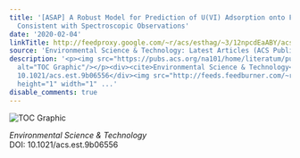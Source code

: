 ```yaml
---
title: '[ASAP] A Robust Model for Prediction of U(VI) Adsorption onto Ferrihydrite
  Consistent with Spectroscopic Observations'
date: '2020-02-04'
linkTitle: http://feedproxy.google.com/~r/acs/esthag/~3/12npcdEaABY/acs.est.9b06556
source: 'Environmental Science & Technology: Latest Articles (ACS Publications)'
description: '<p><img src="https://pubs.acs.org/na101/home/literatum/publisher/achs/journals/content/esthag/0/esthag.ahead-of-print/acs.est.9b06556/20200204/images/medium/es9b06556_0004.gif"
  alt="TOC Graphic"/></p><div><cite>Environmental Science & Technology</cite></div><div>DOI:
  10.1021/acs.est.9b06556</div><img src="http://feeds.feedburner.com/~r/acs/esthag/~4/12npcdEaABY"
  height="1" width="1" ...'
disable_comments: true
---
```

<p><img src="https://pubs.acs.org/na101/home/literatum/publisher/achs/journals/content/esthag/0/esthag.ahead-of-print/acs.est.9b06556/20200204/images/medium/es9b06556_0004.gif" alt="TOC Graphic"/></p><div><cite>Environmental Science & Technology</cite></div><div>DOI: 10.1021/acs.est.9b06556</div><img src="http://feeds.feedburner.com/~r/acs/esthag/~4/12npcdEaABY" height="1" width="1" ...